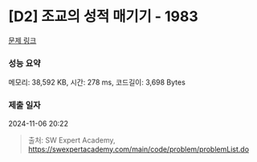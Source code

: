 # [D2] 조교의 성적 매기기 - 1983 

[문제 링크](https://swexpertacademy.com/main/code/problem/problemDetail.do?contestProbId=AV5PwGK6AcIDFAUq) 

### 성능 요약

메모리: 38,592 KB, 시간: 278 ms, 코드길이: 3,698 Bytes

### 제출 일자

2024-11-06 20:22



> 출처: SW Expert Academy, https://swexpertacademy.com/main/code/problem/problemList.do